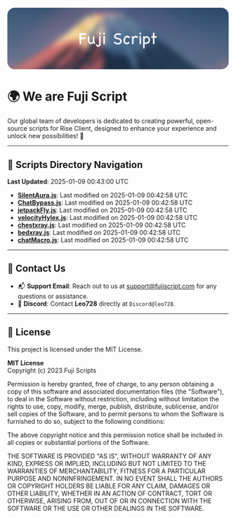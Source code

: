 ![Banner](.github/b.webp)

# 🌍 **We are Fuji Script**

Our global team of developers is dedicated to creating powerful, open-source scripts for Rise Client, designed to enhance your experience and unlock new possibilities! 🌟

---
<!-- SCRIPTS_NAVIGATION_START -->
## 📂 **Scripts Directory Navigation**

**Last Updated**: 2025-01-09 00:43:00 UTC

- **[SilentAura.js](scripts/SilentAura.js)**: Last modified on 2025-01-09 00:42:58 UTC
- **[ChatBypass.js](scripts/ChatBypass.js)**: Last modified on 2025-01-09 00:42:58 UTC
- **[jetpackFly.js](scripts/jetpackFly.js)**: Last modified on 2025-01-09 00:42:58 UTC
- **[velocityHylex.js](scripts/velocityHylex.js)**: Last modified on 2025-01-09 00:42:58 UTC
- **[chestxray.js](scripts/chestxray.js)**: Last modified on 2025-01-09 00:42:58 UTC
- **[bedxray.js](scripts/bedxray.js)**: Last modified on 2025-01-09 00:42:58 UTC
- **[chatMacro.js](scripts/chatMacro.js)**: Last modified on 2025-01-09 00:42:58 UTC

<!-- SCRIPTS_NAVIGATION_END -->

---

## 💬 **Contact Us**  
- 📬 **Support Email**: Reach out to us at [support@fujiscript.com](mailto:support@fujiscript.com) for any questions or assistance.  
- 💬 **Discord**: Contact **Leo728** directly at `Discord@leo728`.

---

## 📜 **License**

This project is licensed under the MIT License.  

**MIT License**  
Copyright (c) 2023 Fuji Scripts  

Permission is hereby granted, free of charge, to any person obtaining a copy of this software and associated documentation files (the "Software"), to deal in the Software without restriction, including without limitation the rights to use, copy, modify, merge, publish, distribute, sublicense, and/or sell copies of the Software, and to permit persons to whom the Software is furnished to do so, subject to the following conditions:  

The above copyright notice and this permission notice shall be included in all copies or substantial portions of the Software.  

THE SOFTWARE IS PROVIDED "AS IS", WITHOUT WARRANTY OF ANY KIND, EXPRESS OR IMPLIED, INCLUDING BUT NOT LIMITED TO THE WARRANTIES OF MERCHANTABILITY, FITNESS FOR A PARTICULAR PURPOSE AND NONINFRINGEMENT. IN NO EVENT SHALL THE AUTHORS OR COPYRIGHT HOLDERS BE LIABLE FOR ANY CLAIM, DAMAGES OR OTHER LIABILITY, WHETHER IN AN ACTION OF CONTRACT, TORT OR OTHERWISE, ARISING FROM, OUT OF OR IN CONNECTION WITH THE SOFTWARE OR THE USE OR OTHER DEALINGS IN THE SOFTWARE.  
